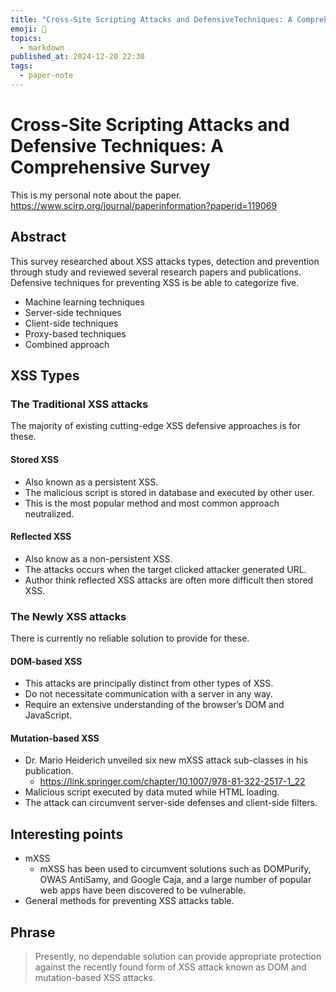 ```yaml
---
title: "Cross-Site Scripting Attacks and DefensiveTechniques: A Comprehensive Survey"
emoji: 📝
topics:
  - markdown
published_at: 2024-12-20 22:30
tags:
  - paper-note
---
```


# Cross-Site Scripting Attacks and Defensive Techniques: A Comprehensive Survey

This is my personal note about the paper.
https://www.scirp.org/journal/paperinformation?paperid=119069

## Abstract

This survey researched about XSS attacks types, detection and prevention through
study and reviewed several research papers and publications. Defensive
techniques for preventing XSS is be able to categorize five.

- Machine learning techniques
- Server-side techniques
- Client-side techniques
- Proxy-based techniques
- Combined approach

## XSS Types

### The Traditional XSS attacks

The majority of existing cutting-edge XSS defensive approaches is for these.

#### Stored XSS

- Also known as a persistent XSS.
- The malicious script is stored in database and executed by other user.
- This is the most popular method and most common approach neutralized.

#### Reflected XSS

- Also know as a non-persistent XSS.
- The attacks occurs when the target clicked attacker generated URL.
- Author think reflected XSS attacks are often more difficult then stored XSS.

### The Newly XSS attacks

There is currently no reliable solution to provide for these.

#### DOM-based XSS

- This attacks are principally distinct from other types of XSS.
- Do not necessitate communication with a server in any way.
- Require an extensive understanding of the browser’s DOM and JavaScript.

#### Mutation-based XSS

- Dr. Mario Heiderich unveiled six new mXSS attack sub-classes in his
  publication.
  - https://link.springer.com/chapter/10.1007/978-81-322-2517-1_22
- Malicious script executed by data muted while HTML loading.
- The attack can circumvent server-side defenses and client-side filters.

## Interesting points

- mXSS
  - mXSS has been used to circumvent solutions such as DOMPurify, OWAS AntiSamy,
    and Google Caja, and a large number of popular web apps have been discovered
    to be vulnerable.
- General methods for preventing XSS attacks table.

## Phrase

> Presently, no dependable solution can provide appropriate protection against
> the recently found form of XSS attack known as DOM and mutation-based XSS
> attacks.
